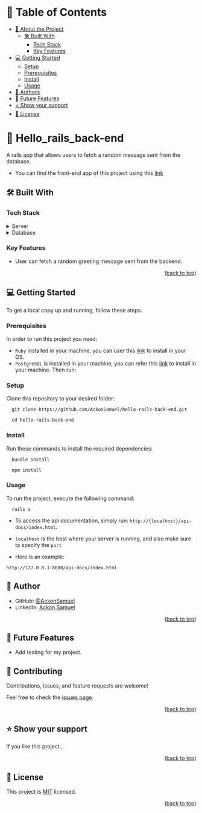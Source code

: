 <a name="readme-top"></a>

<!--
HOW TO USE:
This is an example of how you may give instructions on setting up your project locally.

Modify this file to match your project and remove sections that don't apply.

REQUIRED SECTIONS:
- Table of Contents
- About the Project
  - Built With
  - Live Demo
- Getting Started
- Authors
- Future Features
- Contributing
- Show your support
- Acknowledgements
- License

OPTIONAL SECTIONS:
- FAQ

After you're finished please remove all the comments and instructions!
-->

<!-- TABLE OF CONTENTS -->

# 📗 Table of Contents

- [📖 About the Project](#about-project)
  - [🛠 Built With](#built-with)
    - [Tech Stack](#tech-stack)
    - [Key Features](#key-features)
    <!-- - [🚀 Live Demo](#live-demo) -->
- [💻 Getting Started](#getting-started)
  - [Setup](#setup)
  - [Prerequisites](#prerequisites)
  - [Install](#install)
  - [Usage](#usage)
    <!-- - [Run tests](#run-tests) -->
    <!-- - [Deployment](#triangular_flag_on_post-deployment) -->
- [👥 Authors](#authors)
- [🔭 Future Features](#future-features)
  <!-- - [🤝 Contributing](#contributing) -->
- [⭐️ Show your support](#support)
  <!-- - [🙏 Acknowledgements](#acknowledgements) -->
  <!-- - [❓ FAQ (OPTIONAL)](#faq) -->
- [📝 License](#license)

<!-- PROJECT DESCRIPTION -->

# 📖 Hello_rails_back-end <a name="about-project"></a>

A rails app that allows users to fetch a random message sent from the database.

- You can find the front-end app of this project using this [link](https://github.com/AckonSamuel/hello-react-front-end/tree/connect)

## 🛠 Built With <a name="built-with"></a>

### Tech Stack <a name="tech-stack"></a>

<details>
  <summary>Server</summary>
  <ul>
    <li><a href="https://rubyonrails.org/">Ruby on Rails</a></li>
  </ul>
</details>

<details>
<summary>Database</summary>
  <ul>
    <li><a href="https://www.postgresql.org/">PostgreSQL</a></li>
  </ul>
</details>

<!-- Features -->

### Key Features <a name="key-features"></a>

- User can fetch a random greeting message sent from the backend.

<p align="right">(<a href="#readme-top">back to top</a>)</p>

<!-- GETTING STARTED -->

## 💻 Getting Started <a name="getting-started"></a>

To get a local copy up and running, follow these steps.

### Prerequisites

In order to run this project you need:

- `Ruby` installed in your machine, you can user this [link](https://www.ruby-lang.org/en/documentation/installation/) to install in your OS.
- `PostgreSQL` is installed in your machine, you can refer this [link](https://www.timescale.com/blog/how-to-install-psql-on-mac-ubuntu-debian-windows/) to install in your machine. Then run:

### Setup

Clone this repository to your desired folder:

```
  git clone https://github.com/AckonSamuel/hello-rails-back-end.git

  cd hello-rails-back-end

```

### Install

Run these commands to install the required dependencies:

```
  bundle install

  npm install

```

### Usage

To run the project, execute the following command:

```
  rails s
```

- To access the api documentation, simply run: `http://{localhost}/api-docs/index.html`.
- `localhost` is the host where your server is running, and also make sure to specify the `port`

- Here is an example:

```
http://127.0.0.1:8080/api-docs/index.html
```

<!-- AUTHORS -->

## 👥 Author <a name="authors"></a>

- GitHub: [@AckonSamuel](https://github.com/AckonSamuel)
- LinkedIn: [Ackon Samuel](https://linkedin.com/in/samuel-yaw-ackon)
<p align="right">(<a href="#readme-top">back to top</a>)</p>

## 🔭 Future Features <a name="future-features"></a>

- Add testing for my project.

<!-- CONTRIBUTING -->

## 🤝 Contributing <a name="contributing"></a>

Contributions, issues, and feature requests are welcome!

Feel free to check the [issues page](../../issues/).

<p align="right">(<a href="#readme-top">back to top</a>)</p>

<!-- SUPPORT -->

## ⭐️ Show your support <a name="support"></a>

If you like this project...

<p align="right">(<a href="#readme-top">back to top</a>)</p>

<!-- LICENSE -->

## 📝 License <a name="license"></a>

This project is [MIT](./MIT.md) licensed.

<p align="right">(<a href="#readme-top">back to top</a>)</p>